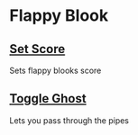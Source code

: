 # Flappy Blook

## [Set Score](setScore.js)
Sets flappy blooks score

## [Toggle Ghost](toggleGhost.js)
Lets you pass through the pipes